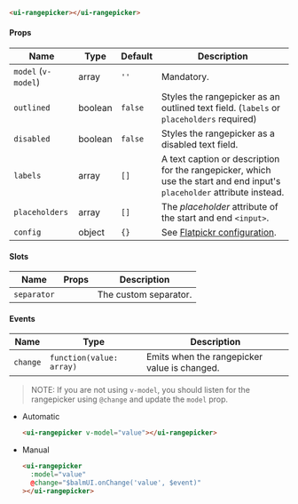 ```html
<ui-rangepicker></ui-rangepicker>
```

#### Props

| Name                | Type    | Default | Description                                                                                                             |
| ------------------- | ------- | ------- | ----------------------------------------------------------------------------------------------------------------------- |
| `model` (`v-model`) | array   | `''`    | Mandatory.                                                                                                              |
| `outlined`          | boolean | `false` | Styles the rangepicker as an outlined text field. (`labels` or `placeholders` required)                                 |
| `disabled`          | boolean | `false` | Styles the rangepicker as a disabled text field.                                                                        |
| `labels`            | array   | `[]`    | A text caption or description for the rangepicker, which use the start and end input's `placeholder` attribute instead. |
| `placeholders`      | array   | `[]`    | The _placeholder_ attribute of the start and end `<input>`.                                                             |
| `config`            | object  | `{}`    | See [Flatpickr configuration](https://flatpickr.js.org/options/).                                                       |

#### Slots

| Name        | Props | Description           |
| ----------- | ----- | --------------------- |
| `separator` |       | The custom separator. |

#### Events

| Name     | Type                     | Description                                  |
| -------- | ------------------------ | -------------------------------------------- |
| `change` | `function(value: array)` | Emits when the rangepicker value is changed. |

> NOTE: If you are not using `v-model`, you should listen for the rangepicker using `@change` and update the `model` prop.

- Automatic
  ```html
  <ui-rangepicker v-model="value"></ui-rangepicker>
  ```
- Manual
  ```html
  <ui-rangepicker
    :model="value"
    @change="$balmUI.onChange('value', $event)"
  ></ui-rangepicker>
  ```
